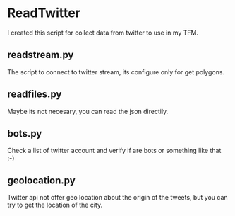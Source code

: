 # ReadTwitter

I created this script for collect data from twitter to use in my TFM.

## readstream.py

The script to connect to twitter stream, its configure only for get polygons.

## readfiles.py

Maybe its not necesary, you can read the json directily.

## bots.py

Check a list of twitter account and verify if are bots or something like that ;-)

## geolocation.py

Twitter api not offer geo location about the origin of the tweets, but you can try to get the location of the city.
